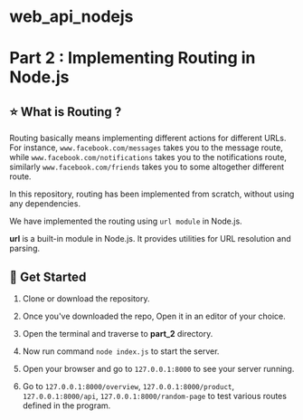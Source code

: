 ﻿# web_api_nodejs

# Part 2 : Implementing Routing in Node.js

## ⭐ What is Routing ?

Routing basically means implementing different actions for different URLs. For instance,
`www.facebook.com/messages` takes you to the message route, while `www.facebook.com/notifications` takes you to the notifications route, similarly `www.facebook.com/friends` takes you to some altogether different route.

In this repository, routing has been implemented from scratch, without using any dependencies.
<br>

We have implemented the routing using `url module` in Node.js.

**url** is a built-in module in Node.js. It provides utilities for URL resolution and parsing.

## 🚀 Get Started

1. Clone or download the repository.

2. Once you've downloaded the repo, Open it in an editor of your choice.

3. Open the terminal and traverse to **part_2** directory.

4. Now run command `node index.js` to start the server.

5. Open your browser and go to `127.0.0.1:8000` to see your server running.

6. Go to `127.0.0.1:8000/overview`, `127.0.0.1:8000/product`,
   `127.0.0.1:8000/api`,
   `127.0.0.1:8000/random-page` to test various routes defined in the program.
